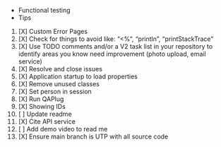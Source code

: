 - Functional testing
- Tips

1. [X] Custom Error Pages
2. [X] Check for things to avoid like: “&lt;%“, “println”, “printStackTrace”
3. [X] Use TODO comments and\/or a V2 task list in your repository to identify areas you know need improvement (photo upload, email service)
4. [X] Resolve and close issues
5. [X] Application startup to load properties
6. [X] Remove unused classes
7. [X] Set person in session
8. [X] Run QAPlug
9. [X] Showing IDs
10. [ ] Update readme
11. [X] Cite API service
12. [ ] Add demo video to read me
13. [X] Ensure main branch is UTP with all source code
